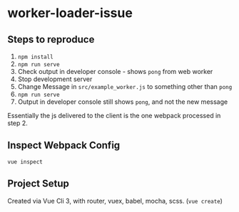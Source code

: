 # worker-loader-issue

## Steps to reproduce

1. `npm install`
2. `npm run serve`
3. Check output in developer console - shows `pong` from web worker
4. Stop development server
5. Change Message in `src/example_worker.js` to something other than `pong`
6. `npm run serve`
7. Output in developer console still shows `pong`, and not the new message

Essentially the js delivered to the client is the one webpack processed in step 2.

## Inspect Webpack Config

`vue inspect`

## Project Setup

Created via Vue Cli 3, with router, vuex, babel, mocha, scss. (`vue create`)